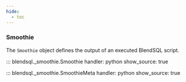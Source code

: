 ```yaml
---
hide:
  - toc
---
```

### Smoothie 
The `Smoothie` object defines the output of an executed BlendSQL script.

::: blendsql._smoothie.Smoothie
    handler: python
    show_source: true

::: blendsql._smoothie.SmoothieMeta
    handler: python
    show_source: true